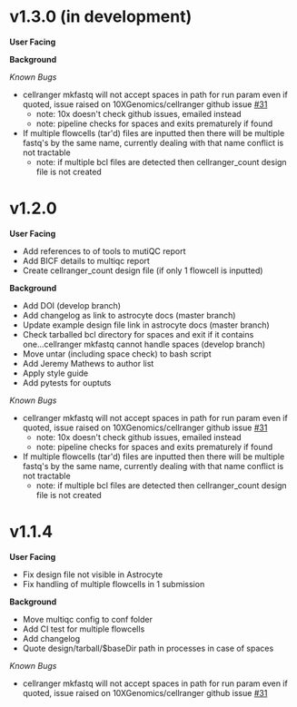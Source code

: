 # v1.3.0 (in development)
**User Facing**

**Background**

*Known Bugs*
* cellranger mkfastq will not accept spaces in path for run param even if quoted, issue raised on 10XGenomics/cellranger github issue [#31](https://github.com/10XGenomics/cellranger/issues/31)
    * note: 10x doesn't check github issues, emailed instead
    * note: pipeline checks for spaces and exits prematurely if found
* If multiple flowcells (tar'd) files are inputted then there will be multiple fastq's by the same name, currently dealing with that name conflict is not tractable
    * note: if multiple bcl files are detected then cellranger_count design file is not created

# v1.2.0
**User Facing**
* Add references to of tools to mutiQC report
* Add BICF details to multiqc report
* Create cellranger_count design file (if only 1 flowcell is inputted)

**Background**
* Add DOI (develop branch)
* Add changelog as link to astrocyte docs (master branch)
* Update example design file link in astrocyte docs (master branch)
* Check tarballed bcl directory for spaces and exit if it contains one...cellranger mkfastq cannot handle spaces (develop branch)
* Move untar (including space check) to bash script
* Add Jeremy Mathews to author list
* Apply style guide
* Add pytests for ouptuts

*Known Bugs*
* cellranger mkfastq will not accept spaces in path for run param even if quoted, issue raised on 10XGenomics/cellranger github issue [#31](https://github.com/10XGenomics/cellranger/issues/31)
    * note: 10x doesn't check github issues, emailed instead
    * note: pipeline checks for spaces and exits prematurely if found
* If multiple flowcells (tar'd) files are inputted then there will be multiple fastq's by the same name, currently dealing with that name conflict is not tractable
    * note: if multiple bcl files are detected then cellranger_count design file is not created

# v1.1.4
**User Facing**
* Fix design file not visible in Astrocyte
* Fix handling of multiple flowcells in 1 submission

**Background**
* Move multiqc config to conf folder
* Add CI test for multiple flowcells
* Add changelog
* Quote design/tarball/$baseDir path in processes in case of spaces

*Known Bugs*
* cellranger mkfastq will not accept spaces in path for run param even if quoted, issue raised on 10XGenomics/cellranger github issue [#31](https://github.com/10XGenomics/cellranger/issues/31)
